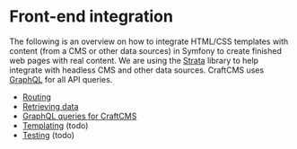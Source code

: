 # Front-end integration

The following is an overview on how to integrate HTML/CSS templates with content (from a CMS or other data 
sources) in Symfony to create finished web pages with real content. We are using the 
[Strata](https://github.com/strata/frontend) library to help integrate with headless CMS and other data 
sources. CraftCMS uses [GraphQL](https://graphql.org/learn/) for all API queries.

* [Routing](routing.md)
* [Retrieving data](retrieving-data.md)
* [GraphQL queries for CraftCMS](craftcms-graphql.md)
* [Templating](templating.md) (todo)
* [Testing](testing.md) (todo)
